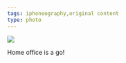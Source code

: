 ```yaml
---
tags: iphoneography,original content
type: photo
---
```

<img src="http://25.media.tumblr.com/e4792093f00e99de382886f6c25d3fb8/tumblr_mmcjjxLk9g1rdkc0do1_1280.jpg" />

Home office is a go!
